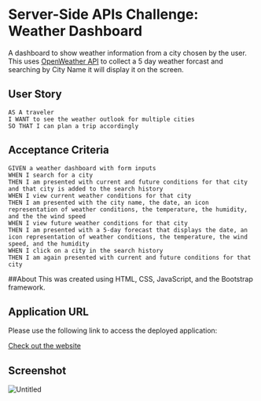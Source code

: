 # Server-Side APIs Challenge: Weather Dashboard
A dashboard to show weather information from a city chosen by the user. This uses [OpenWeather API](https://openweathermap.org/forecast5) to collect a 5 day weather forcast and searching by City Name it will display it on the screen.

## User Story
```
AS A traveler
I WANT to see the weather outlook for multiple cities
SO THAT I can plan a trip accordingly
```

## Acceptance Criteria
```
GIVEN a weather dashboard with form inputs
WHEN I search for a city
THEN I am presented with current and future conditions for that city and that city is added to the search history
WHEN I view current weather conditions for that city
THEN I am presented with the city name, the date, an icon representation of weather conditions, the temperature, the humidity, and the the wind speed
WHEN I view future weather conditions for that city
THEN I am presented with a 5-day forecast that displays the date, an icon representation of weather conditions, the temperature, the wind speed, and the humidity
WHEN I click on a city in the search history
THEN I am again presented with current and future conditions for that city
```

##About
This was created using HTML, CSS, JavaScript, and the Bootstrap framework. 

## Application URL
Please use the following link to access the deployed application:

[Check out the website](https://barrerse.github.io/Weather-Dashboard/)

## Screenshot
![Untitled](https://user-images.githubusercontent.com/108836644/201106781-9fd5a225-df30-484f-8992-15ddac3485de.png)
